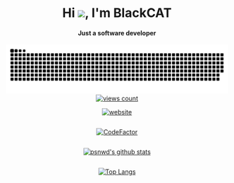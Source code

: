 <div align="center">
  <h1 align="center">Hi <img width="35" src="https://user-images.githubusercontent.com/52720489/204301028-338c8fd7-8a9c-490f-8007-4c302c5aa0c6.gif">, I'm BlackCAT</h1>
  <h4 align="center">Just a software developer</h4>
</div>

<div align="center">
  <a href="https://github.com/psnwd">
  <img  src="https://github.com/1999AZZAR/1999AZZAR/blob/main/resources/img/grid-snake.svg"
       alt="snake" /></a>
</div>

<div align="center" style="display:flex; flex-direction: column;">
  <a href="github.com/psnwd" target="blank"><img
     src="https://komarev.com/ghpvc/?username=psnwd&style=for-the-badge&label=PROFILE+VIEWS" height="25"
     alt="views count" /></a>
  
  <a href="https://pasankalhara.tk/"><img
     src="https://img.shields.io/website?down_message=offline&style=for-the-badge&up_message=online&url=https://pasankalhara.tk/" height="25"
     alt="website" /></a>
  
  <a href="https://www.codefactor.io/repository/github/psnwd/psnwd/overview/main"><img
     src="https://www.codefactor.io/repository/github/psnwd/psnwd/badge/main" height="25"
     alt="CodeFactor" /></a>
</div>

<div align="center" style="display:flex; flex-direction: column;">
  
[![psnwd's github stats](https://github-readme-stats.vercel.app/api?username=psnwd&show_icons=true&count_private=true&include_all_commits=true&theme=radical)](https://github.com/bezzad)

[![Top Langs](https://github-readme-stats.vercel.app/api/top-langs/?username=psnwd&langs_count=8&layout=compact&theme=radical)](https://github.com/psnwd/)

</div>
